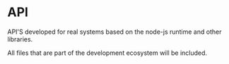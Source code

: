 # API

API'S developed for real systems based on the node-js runtime and other libraries.
 
 All files that are part of the development ecosystem will be included.
